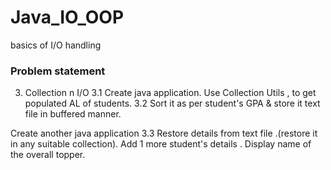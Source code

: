 # Java_IO_OOP
basics of I/O handling

### Problem statement
3. Collection n I/O
3.1 Create java application.
Use Collection Utils , to get populated AL of students.
3.2 Sort it as per student's GPA & store it text file in buffered manner.

Create another java application
3.3 Restore details from text file .(restore it in any suitable collection).
Add 1 more student's details .
Display name of the overall topper.
